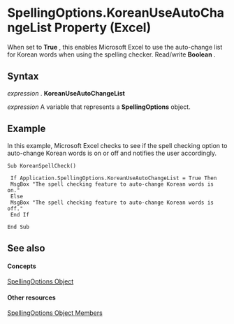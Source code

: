 
# SpellingOptions.KoreanUseAutoChangeList Property (Excel)

When set to  **True** , this enables Microsoft Excel to use the auto-change list for Korean words when using the spelling checker. Read/write **Boolean** .


## Syntax

 _expression_ . **KoreanUseAutoChangeList**

 _expression_ A variable that represents a **SpellingOptions** object.


## Example

In this example, Microsoft Excel checks to see if the spell checking option to auto-change Korean words is on or off and notifies the user accordingly.


```
Sub KoreanSpellCheck() 
 
 If Application.SpellingOptions.KoreanUseAutoChangeList = True Then 
 MsgBox "The spell checking feature to auto-change Korean words is on." 
 Else 
 MsgBox "The spell checking feature to auto-change Korean words is off." 
 End If 
 
End Sub
```


## See also


#### Concepts


[SpellingOptions Object](3ba7d0b4-bebb-0cc9-cb50-066d1c19d876.md)
#### Other resources


[SpellingOptions Object Members](d25612d9-256d-de1b-e89b-0440f37d9caa.md)
